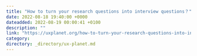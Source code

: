 ```yaml
---
title: "How to turn your research questions into interview questions？"
date: 2022-08-18 19:40:00 +0000
dateadded: 2022-08-19 00:00:41 +0100
description: ""
link: "https://uxplanet.org/how-to-turn-your-research-questions-into-interview-questions-43302a0fe374?source=rss----819cc2aaeee0---4"
category:
directory: _directory/ux-planet.md
---
```

